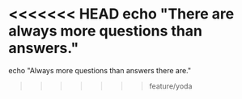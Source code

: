 <<<<<<< HEAD
echo "There are always more questions than answers."
=======
echo "Always more questions than answers there are."
>>>>>>> feature/yoda
